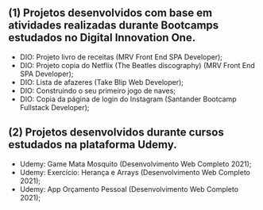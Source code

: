 ## (1) Projetos desenvolvidos com base em atividades realizadas durante Bootcamps estudados no Digital Innovation One.
- DIO: Projeto livro de receitas (MRV Front End SPA Developer);
- DIO: Projeto copia do Netflix (The Beatles discography) (MRV Front End SPA Developer);
- DIO: Lista de afazeres (Take Blip Web Developer);
- DIO: Construindo o seu primeiro jogo de naves;
- DIO: Copia da página de login do Instagram (Santander Bootcamp Fullstack Developer);

## (2) Projetos desenvolvidos durante cursos estudados na plataforma Udemy.
- Udemy: Game Mata Mosquito (Desenvolvimento Web Completo 2021);
- Udemy: Exercício: Herança e Arrays (Desenvolvimento Web Completo 2021);
- Udemy: App Orçamento Pessoal (Desenvolvimento Web Completo 2021);
